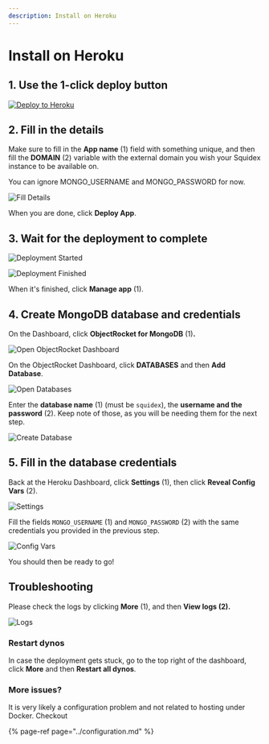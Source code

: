 ```yaml
---
description: Install on Heroku
---
```


# Install on Heroku

## 1. Use the 1-click deploy button

[![Deploy to Heroku](https://img.shields.io/badge/-Deploy%20to%20Heroku-430098?style=for-the-badge&logo=heroku&logoColor=ffffff)](https://heroku.com/deploy?template=https://github.com/Squidex/squidex)

## 2. Fill in the details

Make sure to fill in the **App name** \(1\) field with something unique, and then fill the **DOMAIN** \(2\) variable with the external domain you wish your Squidex instance to be available on.

You can ignore MONGO\_USERNAME and MONGO\_PASSWORD for now.

![Fill Details](../../../.gitbook/assets/heroku-2.png)

When you are done, click **Deploy App**.

## 3. Wait for the deployment to complete

![Deployment Started](../../../.gitbook/assets/heroku-3-1.png)

![Deployment Finished](../../../.gitbook/assets/heroku-3-2.png)

When it's finished, click **Manage app** \(1\).

## 4. Create MongoDB database and credentials

On the Dashboard, click **ObjectRocket for MongoDB** \(1\)**.**

![Open ObjectRocket Dashboard](../../../.gitbook/assets/heroku-4-1.png)

On the ObjectRocket Dashboard, click **DATABASES** and then **Add Database**.

![Open Databases](../../../.gitbook/assets/heroku-4-2.png)

Enter the **database name** \(1\) \(must be `squidex`\), the **username and the password** \(2\). Keep note of those, as you will be needing them for the next step.

![Create Database](../../../.gitbook/assets/heroku-4-3.png)

## 5. Fill in the database credentials

Back at the Heroku Dashboard, click **Settings** \(1\), then click **Reveal Config Vars** \(2\).

![Settings](../../../.gitbook/assets/heroku-5-1.png)

Fill the fields `MONGO_USERNAME`  \(1\) and `MONGO_PASSWORD` \(2\) with the same credentials you provided in the previous step.

![Config Vars](../../../.gitbook/assets/heroku-5-2.png)

You should then be ready to go!

## Troubleshooting

Please check the logs by clicking **More** \(1\), and then **View logs \(2\).**

![Logs](../../../.gitbook/assets/heroku-troubleshooting.png)

### Restart dynos

In case the deployment gets stuck, go to the top right of the dashboard, click **More** and then **Restart all dynos**.

### More issues?

It is very likely a configuration problem and not related to hosting under Docker. Checkout

{% page-ref page="../configuration.md" %}

